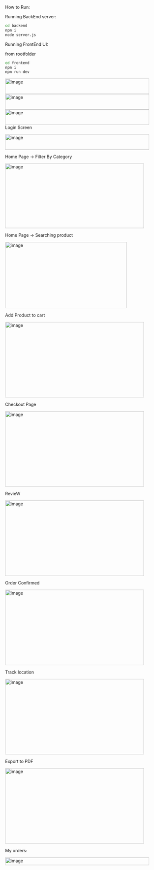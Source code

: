 
How to Run:

Running BackEnd server:

```sh
cd backend
npm i
node server.js
```

Running FrontEnd UI:


from rootfolder
```sh
cd frontend
npm i
npm run dev
```



<img width="468" height="50" alt="image" src="https://github.com/user-attachments/assets/1873801d-8c62-424d-9926-349c20bcfe47" /><img width="468" height="50" alt="image" src="https://github.com/user-attachments/assets/42965200-f37e-4693-8359-2705ad123b61" /><img width="468" height="50" alt="image" src="https://github.com/user-attachments/assets/8feb5bc5-1456-4431-8bd8-578e7858bf57" />Login Screen

<img width="468" height="50" alt="image" src="https://github.com/user-attachments/assets/935318bc-b403-4ae5-a11e-7b7d4bf790b9" />

Home Page -> Filter By Category

<img width="451" height="210" alt="image" src="https://github.com/user-attachments/assets/c1551b7a-5afd-4d32-bee3-f896041059f8" />


Home Page -> Searching product

<img width="395" height="215" alt="image" src="https://github.com/user-attachments/assets/ea7d3013-a978-40e3-8774-3cbfe0d21dc0" />


Add Product to cart

<img width="451" height="245" alt="image" src="https://github.com/user-attachments/assets/e9aa8ebf-1258-4498-b68e-9536d52f33f9" />

Checkout Page

<img width="451" height="245" alt="image" src="https://github.com/user-attachments/assets/a901a6a0-01c0-42bf-b320-e2bee23c8da4" />

RevieW

<img width="451" height="245" alt="image" src="https://github.com/user-attachments/assets/3ec5307b-7129-47c6-9d78-976988f74265" />

Order Confirmed

<img width="451" height="245" alt="image" src="https://github.com/user-attachments/assets/06ff041b-6361-4b29-805d-b4fc3a2eb40c" />


Track location

<img width="451" height="245" alt="image" src="https://github.com/user-attachments/assets/f9b11d9f-9bee-4b8f-b4aa-af1a9642b583" />

Export to PDF

<img width="451" height="245" alt="image" src="https://github.com/user-attachments/assets/77816f9f-38c0-4d0f-beaf-a5fef3dc7a0c" />

My orders:

<img width="468" height="25" alt="image" src="https://github.com/user-attachments/assets/13e2a6ad-50be-4ff6-a45e-181880f9261f" />



